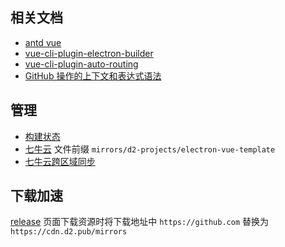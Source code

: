 ## 相关文档

* [antd vue](https://www.antdv.com/docs/vue/getting-started-cn/)
* [vue-cli-plugin-electron-builder](https://nklayman.github.io/vue-cli-plugin-electron-builder/guide/guide.html)
* [vue-cli-plugin-auto-routing](https://github.com/ktsn/vue-cli-plugin-auto-routing)
* [GitHub 操作的上下文和表达式语法](https://help.github.com/cn/actions/reference/context-and-expression-syntax-for-github-actions)

## 管理

* [构建状态](https://github.com/d2-projects/electron-vue-template/actions)
* [七牛云](https://portal.qiniu.com/kodo/bucket/resource?bucketName=d2-cdn) 文件前缀 `mirrors/d2-projects/electron-vue-template`
* [七牛云跨区域同步](https://portal.qiniu.com/kodo)

## 下载加速

[release](https://github.com/d2-projects/electron-vue-template/releases) 页面下载资源时将下载地址中 `https://github.com` 替换为 `https://cdn.d2.pub/mirrors`
